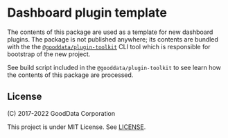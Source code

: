 # Dashboard plugin template

The contents of this package are used as a template for new dashboard plugins. The package is not published anywhere;
its contents are bundled with the the [`@gooddata/plugin-toolkit`](https://github.com/gooddata/gooddata-ui-sdk/blob/master/tools/plugin-toolkit) CLI tool
which is responsible for bootstrap of the new project.

See build script included in the `@gooddata/plugin-toolkit` to see learn how the contents of this package are processed.

## License

(C) 2017-2022 GoodData Corporation

This project is under MIT License. See [LICENSE](https://github.com/gooddata/gooddata-ui-sdk/blob/master/tools/dashboard-plugin-template/LICENSE).
